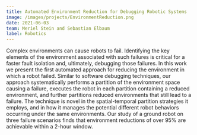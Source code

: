 ```yaml
---
title: Automated Environment Reduction for Debugging Robotic Systems
image: /images/projects/EnvironmentReduction.png
date: 2021-06-03
team: Meriel Stein and Sebastian Elbaum
label: Robotics
---
```


Complex environments can cause robots to fail. Identifying the key elements of the environment associated with such failures is critical for a faster fault isolation and, ultimately, debugging those failures. In this work we present the first automated approach for reducing the environment in which a robot failed. Similar to software debugging techniques, our approach systematically performs a partition of the environment space causing a failure, executes the robot in each partition containing a reduced environment, and further partitions reduced environments that still lead to a failure. The technique is novel in the spatial-temporal partition strategies it employs, and in how it manages the potential different robot behaviors occurring under the same environments. Our study of a ground robot on three failure scenarios finds that environment reductions of over 95% are achievable within a 2-hour window.
 
 